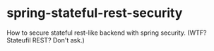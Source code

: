 spring-stateful-rest-security
=============================

How to secure stateful rest-like backend with spring security. (WTF? Stateufil REST? Don't ask.)
